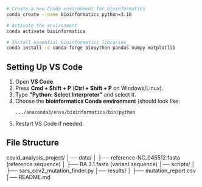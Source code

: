 ```bash
# Create a new Conda environment for bioinformatics
conda create --name bioinformatics python=3.10

# Activate the environment
conda activate bioinformatics

# Install essential bioinformatics libraries
conda install -c conda-forge biopython pandas numpy matplotlib
```

## Setting Up VS Code
1. Open **VS Code**.
2. Press **Cmd + Shift + P** (**Ctrl + Shift + P** on Windows/Linux).
3. Type **"Python: Select Interpreter"** and select it.
4. Choose the **bioinformatics Conda environment** (should look like:  
   ```
   .../anaconda3/envs/bioinformatics/bin/python
   ```
5. Restart VS Code if needed.

## File Structure

covid_analysis_project/
│── data/
│   ├── reference-NC_045512.fasta (reference sequence)
│   ├── BA.3.1.fasta (variant sequence)
│── scripts/
│   ├── sars_cov2_mutation_finder.py
│── results/
│   ├── mutation_report.csv
│── README.md


